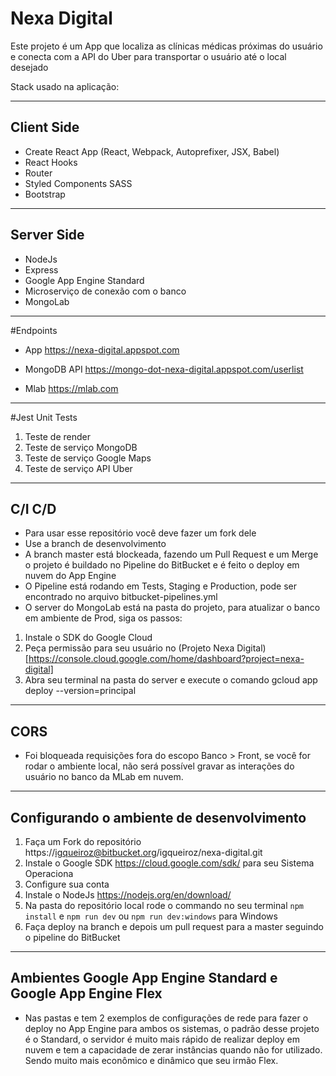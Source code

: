 # Nexa Digital
Este projeto é um App que localiza as clínicas médicas próximas do usuário e conecta com a API do Uber para transportar o usuário até o local desejado

Stack usado na aplicação:

----
## Client Side
* Create React App (React, Webpack, Autoprefixer, JSX, Babel)
* React Hooks
* Router
* Styled Components SASS
* Bootstrap

----
## Server Side
* NodeJs
* Express
* Google App Engine Standard 
* Microserviço de conexão com o banco
* MongoLab

----
#Endpoints
* App
    https://nexa-digital.appspot.com

* MongoDB API
    https://mongo-dot-nexa-digital.appspot.com/userlist

* Mlab
	https://mlab.com

----
#Jest Unit Tests
1. Teste de render
2. Teste de serviço MongoDB
3. Teste de serviço Google Maps
4. Teste de serviço API Uber

---
## C/I C/D
* Para usar esse repositório você deve fazer um fork dele
* Use a branch de desenvolvimento <development>
* A branch master está blockeada, fazendo um Pull Request e um Merge o projeto é buildado no Pipeline do BitBucket e é feito o deploy em nuvem do App Engine
* O Pipeline está rodando em Tests, Staging e Production, pode ser encontrado no arquivo bitbucket-pipelines.yml
* O server do MongoLab está na pasta <server> do projeto, para atualizar o banco em ambiente de Prod, siga os passos:
1. Instale o SDK do Google Cloud
2. Peça permissão para seu usuário no (Projeto Nexa Digital)[https://console.cloud.google.com/home/dashboard?project=nexa-digital]
3. Abra seu terminal na pasta do server e execute o comando
	gcloud app deploy --version=principal

---
## CORS
* Foi bloqueada requisições fora do escopo Banco > Front, se você for rodar o ambiente local, não será possível gravar as interações do usuário no banco da MLab em nuvem.

---
## Configurando o ambiente de desenvolvimento
1. Faça um Fork do repositório https://igqueiroz@bitbucket.org/igqueiroz/nexa-digital.git
2. Instale o Google SDK https://cloud.google.com/sdk/ para seu Sistema Operaciona
3. Configure sua conta
4. Instale o NodeJs https://nodejs.org/en/download/
5. Na pasta do repositório local rode o commando no seu terminal ``` npm install ``` e ``` npm run dev ``` ou ``` npm run dev:windows ``` para Windows
6. Faça deploy na branch <development> e depois um pull request para a master seguindo o pipeline do BitBucket

---
## Ambientes Google App Engine Standard e Google App Engine Flex
* Nas pastas <gaeflex> e <gaestd> tem 2 exemplos de configurações de rede para fazer o deploy no App Engine para ambos os sistemas, o padrão desse projeto é o Standard, o servidor é muito mais rápido de realizar deploy em nuvem e tem a capacidade de zerar instâncias quando não for utilizado. Sendo muito mais econômico e dinâmico que seu irmão Flex.